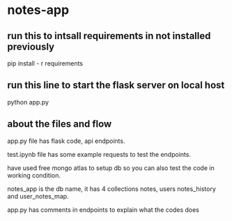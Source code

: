 # notes-app

## run this to intsall requirements in not installed previously
 pip install - r requirements

## run this line  to start the flask server on local host
 python app.py

## about the files and flow
app.py file has flask code, api endpoints.

test.ipynb file has some example requests to test the endpoints.

have used free mongo atlas to setup db so you can also test the code in working condition.

notes_app is the db name, it has 4 collections notes, users notes_history and user_notes_map.

app.py has comments in endpoints to explain what the codes does 
